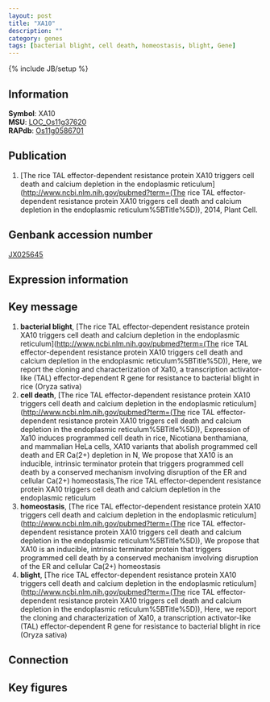 ```yaml
---
layout: post
title: "XA10"
description: ""
category: genes
tags: [bacterial blight, cell death, homeostasis, blight, Gene]
---
```

{% include JB/setup %}

## Information
__Symbol__: XA10  
__MSU__: [LOC_Os11g37620](http://rice.plantbiology.msu.edu/cgi-bin/ORF_infopage.cgi?orf=LOC_Os11g37620)  
__RAPdb__: [Os11g0586701](http://rapdb.dna.affrc.go.jp/viewer/gbrowse_details/irgsp1?name=Os11g0586701)  

## Publication
1. [The rice TAL effector-dependent resistance protein XA10 triggers cell death and calcium depletion in the endoplasmic reticulum](http://www.ncbi.nlm.nih.gov/pubmed?term=(The rice TAL effector-dependent resistance protein XA10 triggers cell death and calcium depletion in the endoplasmic reticulum%5BTitle%5D)), 2014, Plant Cell.

## Genbank accession number
[JX025645](http://www.ncbi.nlm.nih.gov/nuccore/JX025645)

## Expression information

## Key message
1. __bacterial blight__, [The rice TAL effector-dependent resistance protein XA10 triggers cell death and calcium depletion in the endoplasmic reticulum](http://www.ncbi.nlm.nih.gov/pubmed?term=(The rice TAL effector-dependent resistance protein XA10 triggers cell death and calcium depletion in the endoplasmic reticulum%5BTitle%5D)),  Here, we report the cloning and characterization of Xa10, a transcription activator-like (TAL) effector-dependent R gene for resistance to bacterial blight in rice (Oryza sativa)
2. __cell death__, [The rice TAL effector-dependent resistance protein XA10 triggers cell death and calcium depletion in the endoplasmic reticulum](http://www.ncbi.nlm.nih.gov/pubmed?term=(The rice TAL effector-dependent resistance protein XA10 triggers cell death and calcium depletion in the endoplasmic reticulum%5BTitle%5D)),  Expression of Xa10 induces programmed cell death in rice, Nicotiana benthamiana, and mammalian HeLa cells, XA10 variants that abolish programmed cell death and ER Ca(2+) depletion in N, We propose that XA10 is an inducible, intrinsic terminator protein that triggers programmed cell death by a conserved mechanism involving disruption of the ER and cellular Ca(2+) homeostasis,The rice TAL effector-dependent resistance protein XA10 triggers cell death and calcium depletion in the endoplasmic reticulum
3. __homeostasis__, [The rice TAL effector-dependent resistance protein XA10 triggers cell death and calcium depletion in the endoplasmic reticulum](http://www.ncbi.nlm.nih.gov/pubmed?term=(The rice TAL effector-dependent resistance protein XA10 triggers cell death and calcium depletion in the endoplasmic reticulum%5BTitle%5D)),  We propose that XA10 is an inducible, intrinsic terminator protein that triggers programmed cell death by a conserved mechanism involving disruption of the ER and cellular Ca(2+) homeostasis
4. __blight__, [The rice TAL effector-dependent resistance protein XA10 triggers cell death and calcium depletion in the endoplasmic reticulum](http://www.ncbi.nlm.nih.gov/pubmed?term=(The rice TAL effector-dependent resistance protein XA10 triggers cell death and calcium depletion in the endoplasmic reticulum%5BTitle%5D)),  Here, we report the cloning and characterization of Xa10, a transcription activator-like (TAL) effector-dependent R gene for resistance to bacterial blight in rice (Oryza sativa)

## Connection

## Key figures


